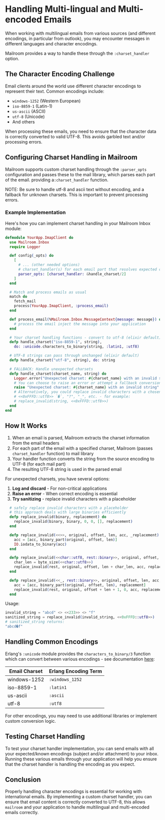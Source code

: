 # Handling Multi-lingual and Multi-encoded Emails

When working with multilingual emails from various sources (and different encodings, in particular from outlook), you may encounter messages in different languages and character encodings. 

Mailroom provides a way to handle these through the `:charset_handler` option.

## The Character Encoding Challenge

Email clients around the world use different character encodings to represent their text. Common encodings include:

- `windows-1252` (Western European)
- `iso-8859-1` (Latin-1)
- `us-ascii` (ASCII)
- `utf-8` (Unicode)
- And others

When processing these emails, you need to ensure that the character data is correctly converted to valid UTF-8. This avoids garbled text and/or processing errors.

## Configuring Charset Handling in Mailroom

Mailroom supports custom charset handling through the `:parser_opts` configuration and passes these to the mail library, which parses each part of the email. providing a`:charset_handler` function.

NOTE: Be sure to handle utf-8 and ascii text without encoding, and a fallback for unknown charsets. This is important to prevent processing errors.

### Example Implementation

Here's how you can implement charset handling in your Mailroom Inbox module:

```elixir
defmodule YourApp.ImapClient do
  use Mailroom.Inbox
  require Logger

  def config(_opts) do
    [
      # ... (other needed options)
      # charset_handler(s) for each email part that resolves expected charsets
      parser_opts: [charset_handler: &handle_charset/2]
    ]
  end

  # Match and process emails as usual
  match do
    fetch_mail
    process(YourApp.ImapClient, :process_email)
  end

  def process_email(%Mailroom.Inbox.MessageContext{message: message}) do
    # process the email inject the message into your application
  end

  # Your charset handling functions - convert to utf-8 (elixir default)
  defp handle_charset("iso-8859-1", string),
    do: :unicode.characters_to_binary(string, :latin1, :utf8)

  # UTF-8 strings can pass through unchanged (elixir default)
  defp handle_charset("utf-8", string), do: string

  # FALLBACK: Handle unexpected charsets
  defp handle_charset(charset_name, string) do
    Logger.error("Unexpected charset: #{charset_name} with an invalid string")
    # You can choose to raise an error or attempt a fallback conversion
    raise "Unexpected charset: #{charset_name} with an invalid string"
    # Alternatively, you could replace invalid characters with a chosen valid character:
    # <<0xFFFD::utf8>> `�`, "?", "_", etc. - for example:
    # replace_invalid(string, <<0xFFFD::utf8>>)
  end
end
```

## How It Works

1. When an email is parsed, Mailroom extracts the charset information from the email headers
2. For each part of the email with a specified charset, Mailroom (passes `charset_handler` function) to mail library
3. Your handler function converts the string from the source encoding to UTF-8 (for each mail part)
4. The resulting UTF-8 string is used in the parsed email

For unexpected charsets, you have several options:

1. **Log and discard** - For non-critical applications
2. **Raise an error** - When correct encoding is essential
3. **Try sanitizing** - replace invalid characters with a placeholder

```elixir
  # safely replace invalid characters with a placeholder
  # this approach deals with large binaries efficiently
  defp replace_invalid(binary, replacement) do
    replace_invalid(binary, binary, 0, 0, [], replacement)
  end

  defp replace_invalid(<<>>, original, offset, len, acc, _replacement) do
    acc = [acc, binary_part(original, offset, len)]
    IO.iodata_to_binary(acc)
  end

  defp replace_invalid(<<char::utf8, rest::binary>>, original, offset, len, acc, replacement) do
    char_len = byte_size(<<char::utf8>>)
    replace_invalid(rest, original, offset, len + char_len, acc, replacement)
  end

  defp replace_invalid(<<_, rest::binary>>, original, offset, len, acc, replacement) do
    acc = [acc, binary_part(original, offset, len), replacement]
    replace_invalid(rest, original, offset + len + 1, 0, acc, replacement)
  end
```

Usage:

```elixir
invalid_string = "abcd" <> <<233>> <> "f"
sanitized_string = replace_invalid(invalid_string, <<0xFFFD::utf8>>)
# sanitized_string returns:
"abcd�f"
```

## Handling Common Encodings

Erlang's `:unicode` module provides the `characters_to_binary/3` function which can convert between various encodings - see documentation [here](https://www.erlang.org/docs/28/apps/stdlib/unicode.html#characters_to_binary/1):

| Email Charset | Erlang Encoding Term |
|--------------|----------------------|
| windows-1252 | `:windows_1252`      |
| iso-8859-1   | `:latin1`            |
| us-ascii     | `:ascii`             |
| utf-8        | `:utf8`              |

For other encodings, you may need to use additional libraries or implement custom conversion logic.

## Testing Charset Handling

To test your charset handler implementation, you can send emails with all your expected/known encodings (subject and/or attachment) to your inbox.  Running these various emails through your application will help you ensure that the charset handler is handling the encoding as you expect.

## Conclusion

Properly handling character encodings is essential for working with international emails. By implementing a custom charset handler, you can ensure that email content is correctly converted to UTF-8, this allows `mailroom` and your application to handle multilingual and multi-encoded emails correctly.
